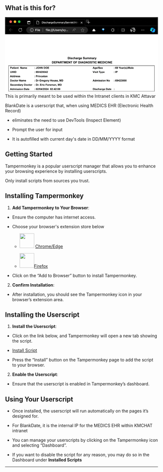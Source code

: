 ## What is this for?
![Demo](https://github.com/xygn/Docs/raw/main/docs/static/demo-blankdate.gif)
This is primarily meant to be used within the Intranet clients in KMC Attavar

BlankDate is a userscript that, when using MEDICS EHR (Electronic Health Record) 

- eliminates the need to use DevTools (Inspect Element)

- Prompt the user for input

- It is autofilled with current day's date in DD/MM/YYYY format

## **Getting Started**

Tampermonkey is a popular userscript manager that allows you to enhance your browsing experience by installing userscripts.

Only install scripts from sources you trust. 
## **Installing Tampermonkey**

  

1. **Add Tampermonkey to Your Browser**:

- Ensure the computer has internet access.

- Choose your browser's extension store below
	- <img src="https://upload.wikimedia.org/wikipedia/commons/thumb/e/e1/Google_Chrome_icon_%28February_2022%29.svg/48px-Google_Chrome_icon_%28February_2022%29.svg.png" width="48" height="48"> [Chrome/Edge](https://chrome.google.com/webstore/detail/dhdgffkkebhmkfjojejmpbldmpobfkfo) 

	- <img src="https://upload.wikimedia.org/wikipedia/commons/thumb/a/a0/Firefox_logo%2C_2019.svg/77px-Firefox_logo%2C_2019.svg.png" width="48" height="48">[Firefox](https://addons.mozilla.org/en-US/firefox/addon/tampermonkey/)

- Click on the “Add to Browser” button to install Tampermonkey.

2. **Confirm Installation**:

- After installation, you should see the Tampermonkey icon in your browser’s extension area.

  

## **Installing the Userscript**

  

1. **Install the Userscript**:

- Click on the link below, and Tampermonkey will open a new tab showing the script.

- [Install Script](https://gist.github.com/xygn/725851ad8d173c708cd828d35c017b40/raw/415a72ed28d38ebe2ca1dd29ad85f86f0ba7fa0b/BlankDate.user.js)

- Press the “Install” button on the Tampermonkey page to add the script to your browser.

2. **Enable the Userscript**:

- Ensure that the userscript is enabled in Tampermonkey’s dashboard.

  

## **Using Your Userscript**

  

- Once installed, the userscript will run automatically on the pages it’s designed for.

- For BlankDate, it is the internal IP for the MEDICS EHR within KMCHAT intranet

- You can manage your userscripts by clicking on the Tampermonkey icon and selecting “Dashboard”.

- If you want to disable the script for any reason, you may do so in the Dashboard under **Installed Scripts**

  

---

  

